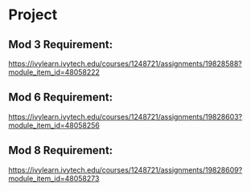 # Project

## Mod 3 Requirement:

https://ivylearn.ivytech.edu/courses/1248721/assignments/19828588?module_item_id=48058222


## Mod 6 Requirement:

https://ivylearn.ivytech.edu/courses/1248721/assignments/19828603?module_item_id=48058256


## Mod 8 Requirement:

https://ivylearn.ivytech.edu/courses/1248721/assignments/19828609?module_item_id=48058273

